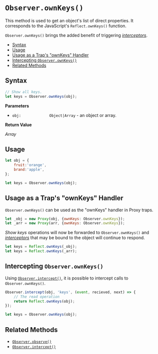 # `Observer.ownKeys()`

This method is used to get an object's list of direct properties. It corresponds to the JavaScript's `Reflect.ownKeys()` function.

`Observer.ownKeys()` brings the added benefit of triggering [*interceptors*](../intercept).

+ [Syntax](#syntax)
+ [Usage](#usage)
+ [Usage as a Trap's "ownKeys" Handler](#usage-as-a-traps-ownKeys-handler)
+ [Intercepting `Observer.ownKeys()`](#Intercepting-observer.ownKeys)
+ [Related Methods](#related-methods)

## Syntax

```js
// Show all keys.
let keys = Observer.ownKeys(obj);
```

**Parameters**

+ `obj:             Object|Array` - an object or array.

**Return Value**

*Array*

## Usage

```js
let obj = {
    fruit:'orange',
    brand:'apple',
};

let keys = Observer.ownKeys(obj);
```

## Usage as a Trap's "ownKeys" Handler

`Observer.ownKeys()` can be used as the "ownKeys" handler in Proxy traps.

```js
let _obj = new Proxy(obj, {ownKeys: Observer.ownKeys});
let _arr = new Proxy(arr, {ownKeys: Observer.ownKeys});
```

*Show keys* operations will now be forwarded to `Observer.ownKeys()` and [*interceptors*](../intercept) that may be bound to the object will continue to respond.

```js
let keys = Reflect.ownKeys(_obj);
let keys = Reflect.ownKeys(_arr);

```

## Intercepting `Observer.ownKeys()`

Using [`Observer.intercept()`](../intercept), it is possible to intercept calls to `Observer.ownKeys()`.

```js
Observer.intercept(obj, 'keys', (event, recieved, next) => {
    // The read operation
    return Reflect.ownKeys(obj);
});

let keys = Observer.ownKeys(obj);
```

## Related Methods

+ [`Observer.observe()`](../observe)
+ [`Observer.intercept()`](../intercept)
